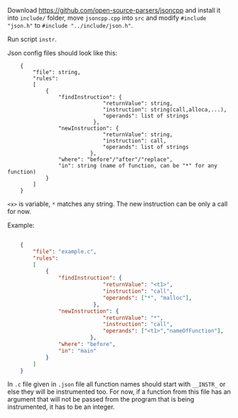 ﻿
Download 
https://github.com/open-source-parsers/jsoncpp
and install it into `include/` folder, move `jsoncpp.cpp` into `src` and modify `#include "json.h"` to `#include "../include/json.h"`. 

Run script `instr`.

Json config files should look like this:
```
    {
		"file": string,
		"rules":	
		[
			{
				"findInstruction": {
						      "returnValue": string,
						      "instruction": string(call,alloca,...),
						      "operands": list of strings
						   },
				"newInstruction": {
						      "returnValue": string,
						      "instruction": call,
						      "operands": list of strings
						  },
				"where": "before"/"after"/"replace",
				"in": string (name of function, can be "*" for any function)
			}
		]
    }
```

`<x>` is variable, `*` matches any string. The new instruction can be only a call for now.

Example:
```json
	
    {
		"file": "example.c",
		"rules":
		[
			{
				"findInstruction": {
						      "returnValue": "<t1>",
						      "instruction": "call",
						      "operands": ["*", "malloc"],
						   },
				"newInstruction": {
						      "returnValue": "*",
						      "instruction": "call",
						      "operands": ["<t1>","nameOfFunction"],
						  },
				"where": "before",
				"in": "main"
			}
		]
    }
```

In `.c` file given in `.json` file all function names should start with `__INSTR_` or else they will be instrumented too. For now, if a function from this file has an argument that will not be passed from the program that is being instrumented, it has to be an integer.

